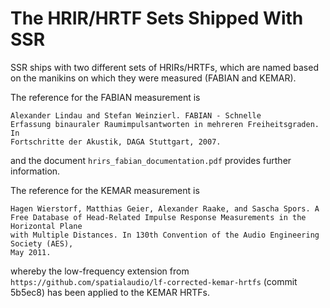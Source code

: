 The HRIR/HRTF Sets Shipped With SSR
===================================

SSR ships with two different sets of HRIRs/HRTFs, which are named based on the manikins
on which they were measured (FABIAN and KEMAR).

The reference for the FABIAN measurement is

    Alexander Lindau and Stefan Weinzierl. FABIAN - Schnelle
    Erfassung binauraler Raumimpulsantworten in mehreren Freiheitsgraden. In
    Fortschritte der Akustik, DAGA Stuttgart, 2007.

and the document `hrirs_fabian_documentation.pdf` provides further information.

The reference for the KEMAR measurement is

    Hagen Wierstorf, Matthias Geier, Alexander Raake, and Sascha Spors. A
    Free Database of Head-Related Impulse Response Measurements in the Horizontal Plane
    with Multiple Distances. In 130th Convention of the Audio Engineering Society (AES),
    May 2011.

whereby the low-frequency extension from
`https://github.com/spatialaudio/lf-corrected-kemar-hrtfs` (commit 5b5ec8) has been
applied to the KEMAR HRTFs.
